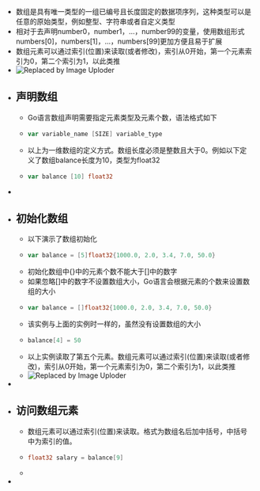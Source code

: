 - 数组是具有唯一类型的一组已编号且长度固定的数据项序列，这种类型可以是任意的原始类型，例如整型、字符串或者自定义类型
- 相对于去声明number0，number1，...，number99的变量，使用数组形式numbers[0]，numbers[1]，...，numbers[99]更加方便且易于扩展
- 数组元素可以通过索引(位置)来读取(或者修改)，索引从0开始，第一个元素索引为0，第二个索引为1，以此类推
- ![Replaced by Image Uploder](https://gitee.com/superficial/blogimage/raw/master/img/image_1645585049298_0.png)
- ## 声明数组
	- Go语言数组声明需要指定元素类型及元素个数，语法格式如下
	- ```go
	  var variable_name [SIZE] variable_type
	  ```
	- 以上为一维数组的定义方式。数组长度必须是整数且大于0。例如以下定义了数组balance长度为10，类型为float32
	- ```go
	  var balance [10] float32
	  ```
-
- ## 初始化数组
	- 以下演示了数组初始化
	- ```go
	  var balance = [5]float32{1000.0, 2.0, 3.4, 7.0, 50.0}
	  ```
	- 初始化数组中{}中的元素个数不能大于[]中的数字
	- 如果忽略[]中的数字不设置数组大小，Go语言会根据元素的个数来设置数组的大小
	- ```go
	  var balance = []float32{1000.0, 2.0, 3.4, 7.0, 50.0}
	  ```
	- 该实例与上面的实例时一样的，虽然没有设置数组的大小
	- ```go
	  balance[4] = 50
	  ```
	- 以上实例读取了第五个元素。数组元素可以通过索引(位置)来读取(或者修改)，索引从0开始，第一个元素索引为0，第二个索引为1，以此类推
	- ![Replaced by Image Uploder](https://gitee.com/superficial/blogimage/raw/master/img/image_1645585423361_0.png)
-
- ## 访问数组元素
	- 数组元素可以通过索引(位置)来读取。格式为数组名后加中括号，中括号中为索引的值。
	- ```go
	  float32 salary = balance[9]
	  ```
	-
-